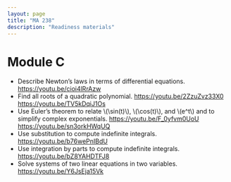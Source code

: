 ```yaml
---
layout: page
title: "MA 238"
description: "Readiness materials"
---
```


# Module C

- Describe Newton’s laws in terms of differential equations. <https://youtu.be/cioi4lRrAzw>
- Find all roots of a quadratic polynomial. <https://youtu.be/2ZzuZvz33X0> <https://youtu.be/TV5kDqiJ1Os>
- Use Euler’s theorem to relate \\(\sin(t)\\), \\(\cos(t)\\), and \\(e^t\\)  and to simplify complex exponentials.  <https://youtu.be/F_0yfvm0UoU> <https://youtu.be/sn3orkHWqUQ>
- Use substitution to compute indefinite integrals. <https://youtu.be/b76wePnIBdU>
- Use integration by parts to compute indefinite integrals. <https://youtu.be/bZ8YAHDTFJ8>
- Solve systems of two linear equations in two variables.  <https://youtu.be/Y6JsEja15Vk>
